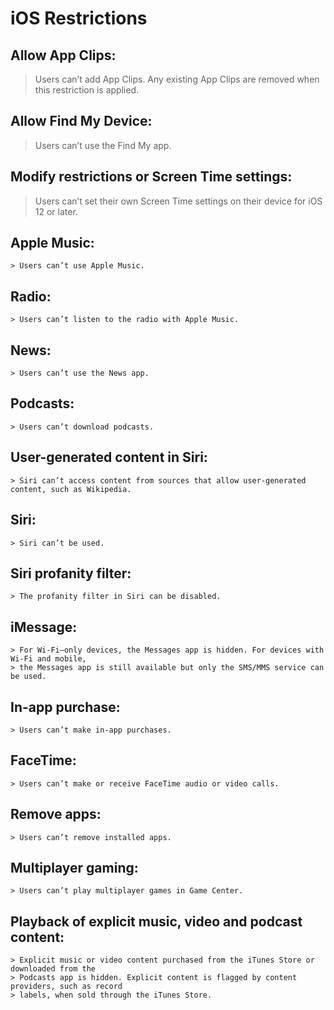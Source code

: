 # iOS Restrictions

## Allow App Clips:

> Users can’t add App Clips. Any existing App Clips are removed when this restriction is
applied.

## Allow Find My Device:

> Users can’t use the Find My app.

## Modify restrictions or Screen Time settings:

> Users can’t set their own Screen Time settings on their device for iOS 12 or later.

## Apple Music:

    > Users can’t use Apple Music.

## Radio:

    > Users can’t listen to the radio with Apple Music.

## News:

    > Users can’t use the News app.

## Podcasts:

    > Users can’t download podcasts.

## User-generated content in Siri:

    > Siri can’t access content from sources that allow user-generated content, such as Wikipedia.

## Siri:

    > Siri can’t be used.

## Siri profanity filter:

    > The profanity filter in Siri can be disabled.

## iMessage:

    > For Wi-Fi–only devices, the Messages app is hidden. For devices with Wi-Fi and mobile,
    > the Messages app is still available but only the SMS/MMS service can be used.

## In-app purchase:

    > Users can’t make in-app purchases.

## FaceTime:

    > Users can’t make or receive FaceTime audio or video calls.

## Remove apps:

    > Users can’t remove installed apps.

## Multiplayer gaming:

    > Users can’t play multiplayer games in Game Center.

## Playback of explicit music, video and podcast content:

    > Explicit music or video content purchased from the iTunes Store or downloaded from the
    > Podcasts app is hidden. Explicit content is flagged by content providers, such as record
    > labels, when sold through the iTunes Store.
